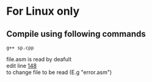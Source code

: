# For Linux only
## Compile using following commands
```
g++ sp.cpp
```
file.asm is read by deafult  
edit line [148](https://github.com/Shubhamd13/SP/blob/ac80375710add59bc00ca8ac4c8149392e47746d/assign1/sp.cpp#L148)  
to change file to be read (E.g "error.asm")

